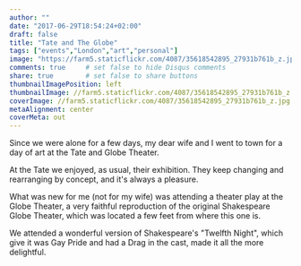 ```yaml
---
author: ""
date: "2017-06-29T18:54:24+02:00"
draft: false
title: "Tate and The Globe"
tags: ["events","London","art","personal"]
image: "https://farm5.staticflickr.com/4087/35618542895_27931b761b_z.jpg"
comments: true     # set false to hide Disqus comments
share: true        # set false to share buttons
thumbnailImagePosition: left
thumbnailImage: //farm5.staticflickr.com/4087/35618542895_27931b761b_z.jpgpg
coverImage: //farm5.staticflickr.com/4087/35618542895_27931b761b_z.jpg
metaAlignment: center
coverMeta: out
---
```


Since we were alone for a few days, my dear wife and I went to town for a day of art at the Tate and Globe Theater.

<!--more-->

<div id="flickrembed"></div><div style="position:absolute; top:-70px; display:block; text-align:center; z-index:-1;">></div><script src='https://flickrembed.com/embed_v2.js.php?source=flickr&layout=responsive&input=www.flickr.com/photos/jcortell/sets/72157683561108680&sort=5&by=album&theme=default&scale=fill&limit=12&skin=default&autoplay=true'></script>


At the Tate we enjoyed, as usual, their exhibition. They keep changing and rearranging by concept, and it's always a pleasure.

What was new for me (not for my wife) was attending a theater play at the Globe Theater, a very faithful reproduction of the original Shakespeare Globe Theater, which was located a few feet from where this one is.

We attended a wonderful version of Shakespeare's "Twelfth Night", which give it was Gay Pride and had a Drag in the cast, made it all the more delightful.